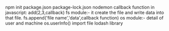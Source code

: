 npm init
package.json
package-lock.json
nodemon
callback function in javascript: add(2,3,callback)
fs module:- it create the file and write data into that file.
    fs.append('file name','data',callback function)
os module:- detail of user and machine
        os.userInfo()
import file
lodash library